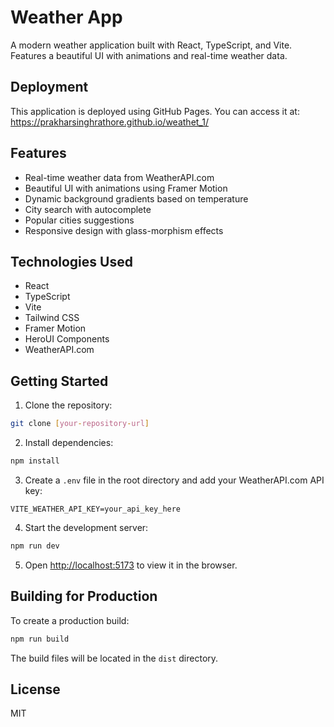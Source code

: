 # Weather App

A modern weather application built with React, TypeScript, and Vite. Features a beautiful UI with animations and real-time weather data.

## Deployment

This application is deployed using GitHub Pages. You can access it at: https://prakharsinghrathore.github.io/weathet_1/

## Features

- Real-time weather data from WeatherAPI.com
- Beautiful UI with animations using Framer Motion
- Dynamic background gradients based on temperature
- City search with autocomplete
- Popular cities suggestions
- Responsive design with glass-morphism effects

## Technologies Used

- React
- TypeScript
- Vite
- Tailwind CSS
- Framer Motion
- HeroUI Components
- WeatherAPI.com

## Getting Started

1. Clone the repository:
```bash
git clone [your-repository-url]
```

2. Install dependencies:
```bash
npm install
```

3. Create a `.env` file in the root directory and add your WeatherAPI.com API key:
```env
VITE_WEATHER_API_KEY=your_api_key_here
```

4. Start the development server:
```bash
npm run dev
```

5. Open [http://localhost:5173](http://localhost:5173) to view it in the browser.

## Building for Production

To create a production build:

```bash
npm run build
```

The build files will be located in the `dist` directory.

## License

MIT
